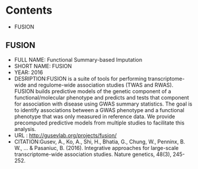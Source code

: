 # Contents
- FUSION

## FUSION
- FULL NAME: Functional Summary-based Imputation
- SHORT NAME: FUSION
- YEAR: 2016
- DESRIPTION:FUSION is a suite of tools for performing transcriptome-wide and regulome-wide association studies (TWAS and RWAS). FUSION builds predictive models of the genetic component of a functional/molecular phenotype and predicts and tests that component for association with disease using GWAS summary statistics. The goal is to identify associations between a GWAS phenotype and a functional phenotype that was only measured in reference data. We provide precomputed predictive models from multiple studies to facilitate this analysis.
- URL : http://gusevlab.org/projects/fusion/
- CITATION:Gusev, A., Ko, A., Shi, H., Bhatia, G., Chung, W., Penninx, B. W., ... & Pasaniuc, B. (2016). Integrative approaches for large-scale transcriptome-wide association studies. Nature genetics, 48(3), 245-252.
